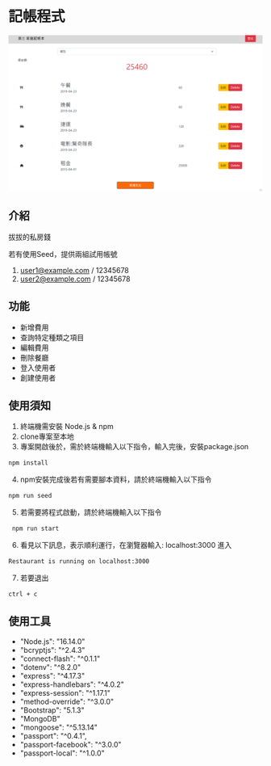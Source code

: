 # 記帳程式

![Index page about Restaurant List](./public/image/Papa.png)

## 介紹

拔拔的私房錢

若有使用Seed，提供兩組試用帳號

1. user1@example.com / 12345678
2. user2@example.com / 12345678

## 功能
- 新增費用
- 查詢特定種類之項目
- 編輯費用
- 刪除餐廳
- 登入使用者
- 創建使用者

## 使用須知

1. 終端機需安裝 Node.js & npm 
2. clone專案至本地
3. 專案開啟後於，需於終端機輸入以下指令，輸入完後，安裝package.json
```bash
npm install
```
4. npm安裝完成後若有需要腳本資料，請於終端機輸入以下指令
```bash
npm run seed
```
5. 若需要將程式啟動，請於終端機輸入以下指令
```bash
 npm run start
```
6. 看見以下訊息，表示順利運行，在瀏覽器輸入: localhost:3000 進入 

```bash
Restaurant is running on localhost:3000 
```

7. 若要退出
```bash
ctrl + c 
```

## 使用工具
- "Node.js": "16.14.0"
- "bcryptjs": "^2.4.3"
- "connect-flash": "^0.1.1"
- "dotenv": "^8.2.0"
- "express": "^4.17.3"
- "express-handlebars": "^4.0.2"
- "express-session": "^1.17.1"
- "method-override": "^3.0.0"
- "Bootstrap": "5.1.3"
- "MongoDB"
- "mongoose": "^5.13.14"
- "passport": "^0.4.1",
- "passport-facebook": "^3.0.0"
- "passport-local": "^1.0.0"
